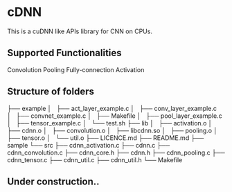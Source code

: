 # cDNN

This is a cuDNN like APIs library for CNN on CPUs.

## Supported Functionalities
Convolution
Pooling
Fully-connection
Activation

## Structure of folders

├── example
│   ├── act_layer_example.c
│   ├── conv_layer_example.c
│   ├── convnet_example.c
│   ├── Makefile
│   ├── pool_layer_example.c
│   ├── tensor_example.c
│   └── test.sh
├── lib
│   ├── activation.o
│   ├── cdnn.o
│   ├── convolution.o
│   ├── libcdnn.so
│   ├── pooling.o
│   ├── tensor.o
│   └── util.o
├── LICENCE.md
├── README.md
├── sample
└── src
    ├── cdnn_activation.c
    ├── cdnn.c
    ├── cdnn_convolution.c
    ├── cdnn_core.h
    ├── cdnn.h
    ├── cdnn_pooling.c
    ├── cdnn_tensor.c
    ├── cdnn_util.c
    ├── cdnn_util.h
    └── Makefile


## Under construction..
